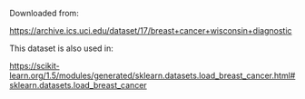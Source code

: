 Downloaded from:  

https://archive.ics.uci.edu/dataset/17/breast+cancer+wisconsin+diagnostic


This dataset is also used in:  

https://scikit-learn.org/1.5/modules/generated/sklearn.datasets.load_breast_cancer.html#sklearn.datasets.load_breast_cancer
